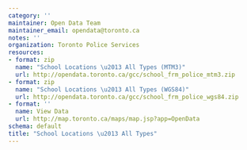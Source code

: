 ```yaml
---
category: ''
maintainer: Open Data Team
maintainer_email: opendata@toronto.ca
notes: ''
organization: Toronto Police Services
resources:
- format: zip
  name: "School Locations \u2013 All Types (MTM3)"
  url: http://opendata.toronto.ca/gcc/school_frm_police_mtm3.zip
- format: zip
  name: "School Locations \u2013 All Types (WGS84)"
  url: http://opendata.toronto.ca/gcc/school_frm_police_wgs84.zip
- format: ''
  name: View Data
  url: http://map.toronto.ca/maps/map.jsp?app=OpenData
schema: default
title: "School Locations \u2013 All Types"
---
```

